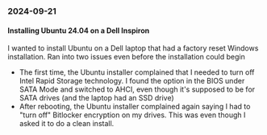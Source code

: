 ### 2024-09-21

#### Installing Ubuntu 24.04 on a Dell Inspiron
 I wanted to install Ubuntu on a Dell laptop that had a factory reset Windows installation. Ran into two issues even before the installation could begin
* The first time, the Ubuntu installer complained that I needed to turn off Intel Rapid Storage technology. I found the option in the BIOS under SATA Mode and switched to AHCI, even though it's supposed to be for SATA drives (and the laptop had an SSD drive)
* After rebooting, the Ubuntu installer complained again saying I had to "turn off" Bitlocker encryption on my drives. This was even though I asked it to do a clean install. 